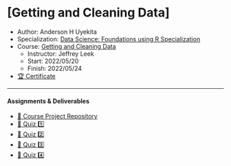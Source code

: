 # [Getting and Cleaning Data]

* Author: Anderson H Uyekita
* Specialization: [Data Science: Foundations using R Specialization](https://www.coursera.org/specializations/data-science-foundations-r)
* Course: [Getting and Cleaning Data](https://www.coursera.org/learn/data-cleaning)
    * Instructor: Jeffrey Leek
    * Start: 2022/05/20
    * Finish: 2022/05/24
* [:trophy: Certificate](https://www.coursera.org/account/accomplishments/verify/TE98YVYE35CV)

***

#### Assignments & Deliverables

* [:rocket: Course Project Repository](https://github.com/AndersonUyekita/getting_and_cleaning_data_course_project)
* [:pencil: Quiz :one:](https://github.com/AndersonUyekita/getting_and_cleaning_data/blob/main/Week%201/getting_and_cleaning_data_quiz_1.md)
* [:pencil: Quiz :two:](https://github.com/AndersonUyekita/getting_and_cleaning_data/blob/main/Week%202/getting_and_cleaning_data_quiz_2.md)
* [:pencil: Quiz :three:](https://github.com/AndersonUyekita/getting_and_cleaning_data/blob/main/Week%203/getting_and_cleaning_data_quiz_3.md)
* [:pencil: Quiz :four:](https://github.com/AndersonUyekita/getting_and_cleaning_data/blob/main/Week%204/getting_and_cleaning_data_quiz_4.md)
